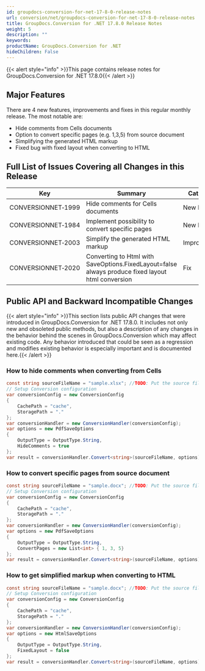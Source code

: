 ```yaml
---
id: groupdocs-conversion-for-net-17-8-0-release-notes
url: conversion/net/groupdocs-conversion-for-net-17-8-0-release-notes
title: GroupDocs.Conversion for .NET 17.8.0 Release Notes
weight: 5
description: ""
keywords: 
productName: GroupDocs.Conversion for .NET
hideChildren: False
---
```

{{< alert style="info" >}}This page contains release notes for GroupDocs.Conversion for .NET 17.8.0{{< /alert >}}

## Major Features

There are 4 new features, improvements and fixes in this regular monthly release. The most notable are:

*   Hide comments from Cells documents
*   Option to convert specific pages (e.g. 1,3,5) from source document
*   Simplifying the generated HTML markup
*   Fixed bug with fixed layout when converting to HTML  
      
    

## Full List of Issues Covering all Changes in this Release

| Key | Summary | Category |
| --- | --- | --- |
| CONVERSIONNET&#8209;1999 | Hide comments for Cells documents | New Feature |
| CONVERSIONNET&#8209;1984 | Implement possibility to convert specific pages | New Feature |
| CONVERSIONNET&#8209;2003 | Simplify the generated HTML markup | Improvement |
| CONVERSIONNET&#8209;2020 | Converting to Html with SaveOptions.FixedLayout=false always produce fixed layout html conversion | Fix |

## Public API and Backward Incompatible Changes

{{< alert style="info" >}}This section lists public API changes that were introduced in GroupDocs.Conversion for .NET 17.8.0. It includes not only new and obsoleted public methods, but also a description of any changes in the behavior behind the scenes in GroupDocs.Conversion which may affect existing code. Any behavior introduced that could be seen as a regression and modifies existing behavior is especially important and is documented here.{{< /alert >}}

### How to hide comments when converting from Cells



```csharp
const string sourceFileName = "sample.xlsx"; //TODO: Put the source filename here
// Setup Conversion configuration
var conversionConfig = new ConversionConfig
{
    CachePath = "cache",
    StoragePath = "."
};
var conversionHandler = new ConversionHandler(conversionConfig);
var options = new PdfSaveOptions
{
    OutputType = OutputType.String,
    HideComments = true
};
var result = conversionHandler.Convert<string>(sourceFileName, options);

```

### How to convert specific pages from source document



```csharp
const string sourceFileName = "sample.docx"; //TODO: Put the source filename here with more than 5 pages
// Setup Conversion configuration
var conversionConfig = new ConversionConfig
{
    CachePath = "cache",
    StoragePath = "."
};
var conversionHandler = new ConversionHandler(conversionConfig);
var options = new PdfSaveOptions
{
    OutputType = OutputType.String,
    ConvertPages = new List<int> { 1, 3, 5}
};
var result = conversionHandler.Convert<string>(sourceFileName, options);
```

### How to get simplified markup when converting to HTML



```csharp
const string sourceFileName = "sample.docx"; //TODO: Put the source filename here
// Setup Conversion configuration
var conversionConfig = new ConversionConfig
{
    CachePath = "cache",
    StoragePath = "."
};
var conversionHandler = new ConversionHandler(conversionConfig);
var options = new HtmlSaveOptions
{
    OutputType = OutputType.String,
    FixedLayout = false
};
var result = conversionHandler.Convert<string>(sourceFileName, options);

```
